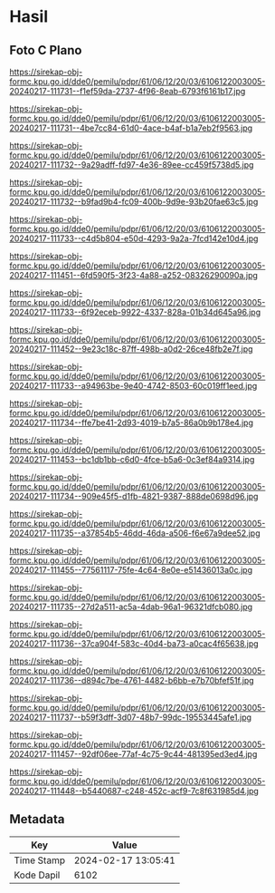 # Hasil

## Foto C Plano

https://sirekap-obj-formc.kpu.go.id/dde0/pemilu/pdpr/61/06/12/20/03/6106122003005-20240217-111731--f1ef59da-2737-4f96-8eab-6793f6161b17.jpg

https://sirekap-obj-formc.kpu.go.id/dde0/pemilu/pdpr/61/06/12/20/03/6106122003005-20240217-111731--4be7cc84-61d0-4ace-b4af-b1a7eb2f9563.jpg

https://sirekap-obj-formc.kpu.go.id/dde0/pemilu/pdpr/61/06/12/20/03/6106122003005-20240217-111732--9a29adff-fd97-4e36-89ee-cc459f5738d5.jpg

https://sirekap-obj-formc.kpu.go.id/dde0/pemilu/pdpr/61/06/12/20/03/6106122003005-20240217-111732--b9fad9b4-fc09-400b-9d9e-93b20fae63c5.jpg

https://sirekap-obj-formc.kpu.go.id/dde0/pemilu/pdpr/61/06/12/20/03/6106122003005-20240217-111733--c4d5b804-e50d-4293-9a2a-7fcd142e10d4.jpg

https://sirekap-obj-formc.kpu.go.id/dde0/pemilu/pdpr/61/06/12/20/03/6106122003005-20240217-111451--6fd590f5-3f23-4a88-a252-08326290090a.jpg

https://sirekap-obj-formc.kpu.go.id/dde0/pemilu/pdpr/61/06/12/20/03/6106122003005-20240217-111733--6f92eceb-9922-4337-828a-01b34d645a96.jpg

https://sirekap-obj-formc.kpu.go.id/dde0/pemilu/pdpr/61/06/12/20/03/6106122003005-20240217-111452--9e23c18c-87ff-498b-a0d2-26ce48fb2e7f.jpg

https://sirekap-obj-formc.kpu.go.id/dde0/pemilu/pdpr/61/06/12/20/03/6106122003005-20240217-111733--a94963be-9e40-4742-8503-60c019ff1eed.jpg

https://sirekap-obj-formc.kpu.go.id/dde0/pemilu/pdpr/61/06/12/20/03/6106122003005-20240217-111734--ffe7be41-2d93-4019-b7a5-86a0b9b178e4.jpg

https://sirekap-obj-formc.kpu.go.id/dde0/pemilu/pdpr/61/06/12/20/03/6106122003005-20240217-111453--bc1db1bb-c6d0-4fce-b5a6-0c3ef84a9314.jpg

https://sirekap-obj-formc.kpu.go.id/dde0/pemilu/pdpr/61/06/12/20/03/6106122003005-20240217-111734--909e45f5-d1fb-4821-9387-888de0698d96.jpg

https://sirekap-obj-formc.kpu.go.id/dde0/pemilu/pdpr/61/06/12/20/03/6106122003005-20240217-111735--a37854b5-46dd-46da-a506-f6e67a9dee52.jpg

https://sirekap-obj-formc.kpu.go.id/dde0/pemilu/pdpr/61/06/12/20/03/6106122003005-20240217-111455--77561117-75fe-4c64-8e0e-e51436013a0c.jpg

https://sirekap-obj-formc.kpu.go.id/dde0/pemilu/pdpr/61/06/12/20/03/6106122003005-20240217-111735--27d2a511-ac5a-4dab-96a1-96321dfcb080.jpg

https://sirekap-obj-formc.kpu.go.id/dde0/pemilu/pdpr/61/06/12/20/03/6106122003005-20240217-111736--37ca904f-583c-40d4-ba73-a0cac4f65638.jpg

https://sirekap-obj-formc.kpu.go.id/dde0/pemilu/pdpr/61/06/12/20/03/6106122003005-20240217-111736--d894c7be-4761-4482-b6bb-e7b70bfef51f.jpg

https://sirekap-obj-formc.kpu.go.id/dde0/pemilu/pdpr/61/06/12/20/03/6106122003005-20240217-111737--b59f3dff-3d07-48b7-99dc-19553445afe1.jpg

https://sirekap-obj-formc.kpu.go.id/dde0/pemilu/pdpr/61/06/12/20/03/6106122003005-20240217-111457--92df06ee-77af-4c75-9c44-481395ed3ed4.jpg

https://sirekap-obj-formc.kpu.go.id/dde0/pemilu/pdpr/61/06/12/20/03/6106122003005-20240217-111448--b5440687-c248-452c-acf9-7c8f631985d4.jpg


## Metadata

| Key        | Value               |
| ---------- | ------------------- |
| Time Stamp | 2024-02-17 13:05:41 |
| Kode Dapil | 6102                |




